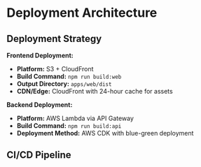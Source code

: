 # Deployment Architecture

## Deployment Strategy

**Frontend Deployment:**

- **Platform:** S3 + CloudFront
- **Build Command:** `npm run build:web`
- **Output Directory:** `apps/web/dist`
- **CDN/Edge:** CloudFront with 24-hour cache for assets

**Backend Deployment:**

- **Platform:** AWS Lambda via API Gateway
- **Build Command:** `npm run build:api`
- **Deployment Method:** AWS CDK with blue-green deployment

## CI/CD Pipeline

```yaml

```
